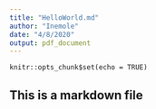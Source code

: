 ```yaml
---
title: "HelloWorld.md"
author: "Inemole"
date: "4/8/2020"
output: pdf_document
---
```


```{r setup, include=FALSE}
knitr::opts_chunk$set(echo = TRUE)
```
## This is a markdown file
